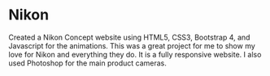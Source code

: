 # Nikon

Created a Nikon Concept website using HTML5, CSS3, Bootstrap 4, and Javascript for the animations. This was a great project for me to show my love for Nikon and everything they do. It is a fully responsive website. I also used Photoshop for the main product cameras.
